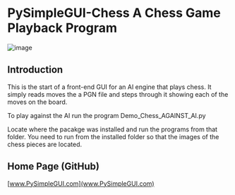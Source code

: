 # PySimpleGUI-Chess A Chess Game Playback Program

![image](https://user-images.githubusercontent.com/46163555/64135781-4c58a600-cdba-11e9-968d-60ddfb4c8952.png)


## Introduction
This is the start of a front-end GUI for an AI engine that plays chess.  It simply reads moves the a PGN file and steps through it showing each of the moves on the board.

To play against the AI run the program 
Demo_Chess_AGAINST_AI.py

Locate where the pacakge was installed and run the programs from that folder.  You need to run from the installed folder so that the images of the chess pieces are located.

## Home Page (GitHub)

[www.PySimpleGUI.com](www.PySimpleGUI.com)
